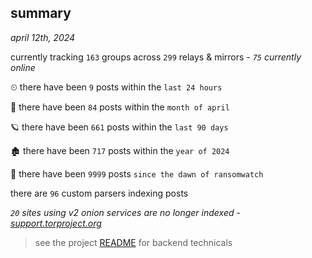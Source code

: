 
## summary
_april 12th, 2024_

currently tracking `163` groups across `299` relays & mirrors - _`75` currently online_

⏲ there have been `9` posts within the `last 24 hours`

🦈 there have been `84` posts within the `month of april`

🪐 there have been `661` posts within the `last 90 days`

🏚 there have been `717` posts within the `year of 2024`

🦕 there have been `9999` posts `since the dawn of ransomwatch`

there are `96` custom parsers indexing posts

_`20` sites using v2 onion services are no longer indexed - [support.torproject.org](https://support.torproject.org/onionservices/v2-deprecation/)_

> see the project [README](https://github.com/joshhighet/ransomwatch#ransomwatch--) for backend technicals

